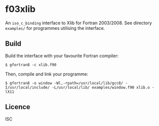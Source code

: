 # f03xlib
An `iso_c_binding` interface to Xlib for Fortran 2003/2008. See directory
`examples/` for programmes utilising the interface.

## Build
Build the interface with your favourite Fortran compiler:
```
$ gfortran8 -c xlib.f90
```
Then, compile and link your programme:
```
$ gfortran8 -o window -Wl,-rpath=/usr/local/lib/gcc8/ -I/usr/local/include/ -L/usr/local/lib/ examples/window.f90 xlib.o -lX11
```

## Licence
ISC
